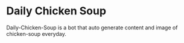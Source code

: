 # Daily Chicken Soup

Daily-Chicken-Soup is a bot that auto generate content and image of chicken-soup everyday.
